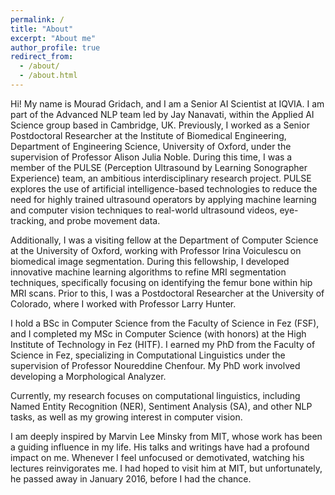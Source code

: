 ```yaml
---
permalink: /
title: "About"
excerpt: "About me"
author_profile: true
redirect_from: 
  - /about/
  - /about.html
---
```


Hi! My name is Mourad Gridach, and I am a Senior AI Scientist at IQVIA. I am part of the Advanced NLP team led by Jay Nanavati, within the Applied AI Science group based in Cambridge, UK. Previously, I worked as a Senior Postdoctoral Researcher at the Institute of Biomedical Engineering, Department of Engineering Science, University of Oxford, under the supervision of Professor Alison Julia Noble. During this time, I was a member of the PULSE (Perception Ultrasound by Learning Sonographer Experience) team, an ambitious interdisciplinary research project. PULSE explores the use of artificial intelligence-based technologies to reduce the need for highly trained ultrasound operators by applying machine learning and computer vision techniques to real-world ultrasound videos, eye-tracking, and probe movement data.

Additionally, I was a visiting fellow at the Department of Computer Science at the University of Oxford, working with Professor Irina Voiculescu on biomedical image segmentation. During this fellowship, I developed innovative machine learning algorithms to refine MRI segmentation techniques, specifically focusing on identifying the femur bone within hip MRI scans. Prior to this, I was a Postdoctoral Researcher at the University of Colorado, where I worked with Professor Larry Hunter.

I hold a BSc in Computer Science from the Faculty of Science in Fez (FSF), and I completed my MSc in Computer Science (with honors) at the High Institute of Technology in Fez (HITF). I earned my PhD from the Faculty of Science in Fez, specializing in Computational Linguistics under the supervision of Professor Noureddine Chenfour. My PhD work involved developing a Morphological Analyzer.

Currently, my research focuses on computational linguistics, including Named Entity Recognition (NER), Sentiment Analysis (SA), and other NLP tasks, as well as my growing interest in computer vision.

I am deeply inspired by Marvin Lee Minsky from MIT, whose work has been a guiding influence in my life. His talks and writings have had a profound impact on me. Whenever I feel unfocused or demotivated, watching his lectures reinvigorates me. I had hoped to visit him at MIT, but unfortunately, he passed away in January 2016, before I had the chance.
